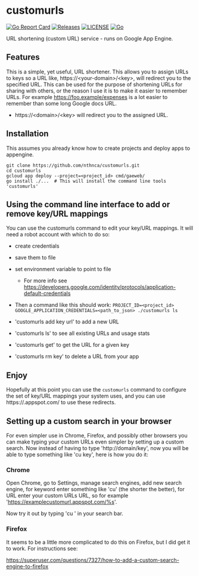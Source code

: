 # customurls

[![Go Report Card](https://goreportcard.com/badge/nthnca/customurls)](https://goreportcard.com/report/nthnca/customurls)
[![Releases](https://img.shields.io/github/release-pre/nthnca/customurls.svg?sort=semver)](https://github.com/nthnca/customurls/releases)
[![LICENSE](https://img.shields.io/github/license/nthnca/customurls.svg)](https://github.com/nthnca/customurls/blob/master/LICENSE)
[![Go](https://github.com/nthnca/customurls/workflows/Go/badge.svg)](https://github.com/nthnca/customurls/actions?query=workflow%3AGo)

URL shortening (custom URL) service - runs on Google App Engine.


## Features

This is a simple, yet useful, URL shortener. This allows you to
assign URLs to keys so a URL like, https://\<your-domain\>/\<key\>, will redirect you
to the specified URL. This can be used for the purpose of shortening URLs for sharing with others,
or the reason I use it is to make it easier to remember URLs. For example
https://foo.example/expenses is a lot easier to remember than some long
Google docs URL.

- https://\<domain\>/\<key\> will redirect you to the assigned URL.


## Installation

This assumes you already know how to create projects and deploy apps to appengine.

```shell
git clone https://github.com/nthnca/customurls.git
cd customurls
gcloud app deploy --project=<project_id> cmd/gaeweb/
go install ./...  # This will install the command line tools 'customurls'
```


## Using the command line interface to add or remove key/URL mappings

You can use the customurls command to edit your key/URL mappings. It will need a robot
account with which to do so:
- create credentials
- save them to file
- set environment variable to point to file
  - For more info see
    https://developers.google.com/identity/protocols/application-default-credentials
- Then a command like this should work: `PROJECT_ID=<project_id> GOOGLE_APPLICATION_CREDENTIALS=<path_to_json> ./customurls ls`

- 'customurls add key url' to add a new URL
- 'customurls ls' to see all existing URLs and usage stats
- 'customurls get' to get the URL for a given key
- 'customurls rm key' to delete a URL from your app


## Enjoy

Hopefully at this point you can use the `customurls` command to configure the set of key/URL mappings
your system uses, and you can use https://<project>.appspot.com/<key> to use these redirects.


## Setting up a custom search in your browser

For even simpler use in Chrome, Firefox, and possibly other browsers you can make typing your custom URLs even simpler by setting up a custom search. Now instead of having to type 'http://domain/key', now you will be able to type something like 'cu key', here is how you do it:

### Chrome

Open Chrome, go to Settings, manage search engines, add new search engine, for keyword enter something like 'cu' (the shorter the better), for URL enter your custom URLs URL, so for example 'https://examplecustomurl.appspot.com/%s'.

Now try it out by typing 'cu <key>' in your search bar.
  
### Firefox

It seems to be a little more complicated to do this on Firefox, but I did get it to work. For instructions see:

https://superuser.com/questions/7327/how-to-add-a-custom-search-engine-to-firefox
